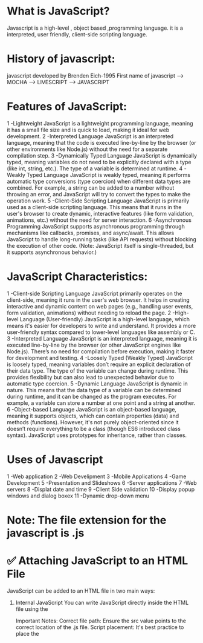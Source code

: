 # What is JavaScript?
Javascript is a high-level , object based ,programming language. 
it is a interpreted, user friendly, client-side scripting language.

# History of javascript:
javascript developed by Brenden Eich-1995
First name of javascript --> MOCHA --> LIVESCRIPT --> JAVASCRIPT

# Features of JavaScript:
 1 -Lightweight
    JavaScript is a lightweight programming language, meaning it has a small file size and is quick to load, making it ideal for web development.
 2 -Interpreted Language
    JavaScript is an interpreted language, meaning that the code is executed line-by-line by the browser (or other environments like Node.js) without the need for a separate compilation step.
 3 -Dynamically Typed Language
    JavaScript is dynamically typed, meaning variables do not need to be explicitly declared with a type (like int, string, etc.). The type of a variable is determined at runtime.
 4 -Weakly Typed Language
    JavaScript is weakly typed, meaning it performs automatic type conversions (type coercion) when different data types are combined. For example, a string can be added to a number without throwing an error, and JavaScript will try to convert the types to make the operation work.
 5 -Client-Side Scripting Language
    JavaScript is primarily used as a client-side scripting language. This means that it runs in the user's browser to create dynamic, interactive features (like form validation, animations, etc.) without the need for server interaction.
 6 -Asynchronous Programming
    JavaScript supports asynchronous programming through mechanisms like callbacks, promises, and async/await. This allows JavaScript to handle long-running tasks (like API requests) without blocking the execution of other code. (Note: JavaScript itself is single-threaded, but it supports asynchronous behavior.)

# JavaScript Characteristics:
 1 -Client-side Scripting Language
    JavaScript primarily operates on the client-side, meaning it runs in the user's web browser. It helps in creating interactive and dynamic content on web pages (e.g., handling user events, form validation, animations) without needing to reload the page.
 2 -High-level Language (User-friendly)
    JavaScript is a high-level language, which means it's easier for developers to write and understand. It provides a more user-friendly syntax compared to lower-level languages like assembly or C.
 3 -Interpreted Language
    JavaScript is an interpreted language, meaning it is executed line-by-line by the browser (or other JavaScript engines like Node.js). There’s no need for compilation before execution, making it faster for development and testing.
 4 -Loosely Typed (Weakly Typed)
    JavaScript is loosely typed, meaning variables don’t require an explicit declaration of their data type. The type of the variable can change during runtime. This provides flexibility but can also lead to unexpected behavior due to automatic type coercion.
 5 -Dynamic Language 
    JavaScript is dynamic in nature. This means that the data type of a variable can be determined during runtime, and it can be changed as the program executes. For example, a variable can store a number at one point and a string at another.
 6 -Object-based Language
    JavaScript is an object-based language, meaning it supports objects, which can contain properties (data) and methods (functions). However, it's not purely object-oriented since it doesn’t require everything to be a class (though ES6 introduced class syntax). JavaScript uses prototypes for inheritance, rather than classes.

# Uses of Javascript
 1 -Web application
 2 -Web Develipment
 3 -Mobile Applications
 4 -Game Development
 5 -Presentation and Slideshows
 6 -Server applications
 7 -Web servers
 8 -Displat date and time
 9 -Client Side validation
 10 -Display popup windows and dialog boxex
 11 -Dynamic drop-down menu

# Note: The file extension for the javascript is .js

# ✅ Attaching JavaScript to an HTML File
JavaScript can be added to an HTML file in two main ways:
 1. Internal JavaScript
    You can write JavaScript directly inside the HTML file using the <script> tag.
    Syntax:
    <!DOCTYPE html>
    <html>
    <head>
        <title>JavaScript by Sarvesh</title>
    </head>
    <body>
        <h1>Hello, World!</h1>

        <script>
            // JavaScript code goes here
            console.log("This is internal JavaScript.");
        </script>
    </body>
    </html>
 2. External JavaScript
    Steps to Use External JavaScript:
    Create a JavaScript file (e.g., index.js)
    Write your JavaScript code inside the file
    Link the file to your HTML document using:
        <script src="path/to/file.js"></script>

    Important Notes:
    Correct file path: Ensure the src value points to the correct location of the .js file.
    Script placement: It's best practice to place the <script> tag just before the closing </body> tag, so the HTML content loads before the JavaScript runs.
    Use straight quotes: Always use straight double quotes (" ") instead of curly quotes (“ ”) in code, to avoid syntax errors.

# Printing Statements in JavaScript
    In JavaScript, there are two main types of printing statements:

    document.write();
    console.log();

    1. document.write()
    document.write() is used to display output directly in the web browser.
    It is mainly used for client-side output, visible to the user.
    It is generally used in simple examples or for testing purposes.
    Not recommended in modern web development because using it after the page has loaded can overwrite the entire HTML content.
    document.write("Hello, World!");

    2. console.log()
    console.log() is used to display output in the developer console of the browser.
    It is mostly used by developers for debugging and testing.
    The console does not affect the web page content, making it a safe way to inspect values.
    Explanation:
    console is an object.
    The dot (.) is the access operator.
    log is a method (function) of the console object.
    It accepts arguments as data and prints them to the console.
    console.log("Hello from the console!");

# TOKENS in JavaScript
    In JavaScript, a token is the smallest meaningful unit in a program that the JavaScript interpreter understands. The code written in JavaScript is made up of different types of tokens.

 1. Keywords
    These are reserved words that have special meaning in JavaScript.
    Keywords are used to perform specific operations defined by the language.
    Examples:
    var, if, else, for, while, function, return, const, let

    Note:
    All keywords must be written in lowercase.
    Keywords cannot be used as identifiers (like variable names or function names).

 2. Identifiers
    Identifiers are names used to identify variables, functions, arrays, objects, etc.
    These are user-defined names.
    Examples:
    myVariable, totalCount, calculateSum

    Rules for Identifiers:
    Cannot start with a number.
    Cannot use JavaScript keywords as identifiers.
    Only special characters allowed at the beginning are underscore (_) and dollar sign ($).
    Identifiers are case-sensitive (total and Total are different).

 3. Literals
    Literals are fixed values used directly in the code.
    They represent data.

    Types of literals:
    Numeric Literal: 10, 3.14
    String Literal: "Hello", 'World'
    Boolean Literal: true, false
    Null Literal: null

    EXAMPLE:
    let age = 25;          // 25 is a numeric literal
    let name = "Sarvesh";  // "Chaman" is a string literal

 4. Operators
    Operators are symbols that perform operations on operands (variables or values).

    Examples of operators:
    Arithmetic Operators: +, -, *, /, %
    Assignment Operators: =, +=, -=
    Comparison Operators: ==, !=, ===, <, >
    Logical Operators: &&, ||, !

# JavaScript Variables
    A JavaScript variable is a name given to a memory location used to store data. Variables allow you to hold values that can be changed and reused throughout your program.

    Types of Variables in JavaScript:
 1. Local Variable
    Declared inside a function.
    Accessible only within that function.
 2. Global Variable
    Declared outside of any function.
    Accessible throughout the entire script.

    Rules for Declaring JavaScript Variables (Identifiers):
    1. Variable names must begin with:
        A letter (a–z or A–Z)
        An underscore (_)
        A dollar sign ($)
    2. After the first character, you can use letters, digits (0–9), underscores, or dollar signs.
    3. Variable names are case-sensitive.

    Example: x and X are treated as different variables.
    var x = 10;
    var _value = "sonoo";
    var $amount = 250;
    var name1 = "John";

    Summary:
    | Feature                   | Rule / Example                |
    | ------------------------- | ----------------------------- |
    | Valid starting characters | a–z, A–Z, `_`, `$`            |
    | Digits allowed            | After the first character     |
    | Case sensitivity          | `x` ≠ `X`                     |
    | Invalid start examples    | `123name`, `*value`, `-total` |


# A primitive in JavaScript is a data type that is not an object and has no methods. These values are immutable, meaning they cannot be altered once created.
JavaScript has 7 primitive data types:

String
Number
Boolean
Undefined
Null
BigInt
Symbol
Each primitive represents a single value 

# JavaScript Data Types
    JavaScript provides various data types to store different kinds of values. These data types are categorized into two main types:

 1. Primitive Data Types
    Primitive data types represent single values and are immutable (they cannot be changed).

    JavaScript supports the following primitive data types:
    1. Number – Represents numeric values.
        Example: 10, 3.14
    2. String – Represents a sequence of characters.
        Example: "Hello", 'JavaScript'
    3. Boolean – Represents logical values: true or false
    4. Undefined – A variable that has been declared but not assigned a value.
       Example:
        let x;
        console.log(x); // undefined
    5. Null – Represents an intentionally empty or unknown value.
        Example: let x = null;
    6. BigInt – Used to represent large integers beyond the safe integer limit for Number.
        Example: let big = 1234567890123456789012345678901234567890n;


 2. Non-Primitive (Reference) Data Types
    Non-primitive data types can store multiple values and are mutable.

    JavaScript supports the following non-primitive data types:
    1. Object – Used to store collections of data in key-value pairs.
        Example:
        let person = { name: "John", age: 30 };
    2. Array – Special type of object used to store an ordered list of values.
        Example:
        let colors = ["red", "green", "blue"];
    3. Function – A block of code designed to perform a task, which is also treated as an object in   JavaScript.
        Example:
        function greet() {
            console.log("Hello");
        }


# JavaScript var, let, and const
    JavaScript provides three ways to declare variables:
    var – The traditional way (function-scoped)
    let – Introduced in ES6 (block-scoped)
    const – Also introduced in ES6 (block-scoped, constant)

    Feature Comparison Table
    | Feature                                  | `var` | `let` | `const` |
    | ---------------------------------------- | :---: | :---: | :-----: |
    | **Declaration (only)**                   |   ✓   |   ✓   |    ✕    |
    | **Initialization (only)**                |   ✓   |   ✓   |    ✕    |
    | **Declaration + Initialization**         |   ✓   |   ✓   |    ✓    |
    | **Re-declaration in same scope**         |   ✓   |   ✕   |    ✕    |
    | **Re-initialization (assign new value)** |   ✓   |   ✓   |    ✕    |
    | **Re-declaration + Re-initialization**   |   ✓   |   ✕   |    ✕    |

    Explanation:
    var
    Function-scoped.
    Allows re-declaration and re-assignment.
    Hoisted (but initialized as undefined).

    let
    Block-scoped.
    Allows re-assignment but not re-declaration in the same block.
    Not hoisted like var (in a safe way – cannot access before declaration).

    const
    Block-scoped.
    Must be declared and initialized at the same time.
    Cannot be re-declared or re-assigned.
    Used for variables whose values should not change.

    Examples:
    // var
    var x = 10;
    var x = 20;  // Re-declaration allowed
    x = 30;      // Re-initialization allowed

    // let
    let y = 10;
    // let y = 20; // Error: Re-declaration not allowed
    y = 30;       // Re-initialization allowed

    // const
    const z = 10;
    // const z = 20; // Error: Re-declaration not allowed
    // z = 30;       // Error: Re-initialization not allowed


# Global Execution Context (GEC)
    The Global Execution Context is a block of memory created when JavaScript code runs.
    It is the first context created by the JavaScript engine.
    It consists of two phases:
 1. Variable Phase (Creation Phase)
    Executed first.
    Memory is allocated for all variables and functions.
    Variables are initialized with undefined.
    Functions are fully stored with their definitions.
    This happens from top to bottom of the code.
 2. Execution Phase
    Executed after the variable phase.
    Actual code execution starts.
    Values are assigned, and statements are executed in top-to-bottom order.

# Window Object (Global Object in Browser)
    When JS runs in a browser, it automatically creates a global object called window.
    The global execution context is attached to the window object.
    Any variable or function declared with var at the global level becomes a property of the window object.
    Example:
    var a = 10;
    console.log(window.a);  // Output: 10
    The window object also contains built-in functions like alert(), setTimeout(), console, etc.

# Hoisting
    Definition:
    Utilizing the variable before declaration and initialization is called as Hoisting.

    Key Points:
    Hoisting can be achieved by var, because var is a global scope or global variable.
    Hoisting cannot be achieved by let and const, because let and const are script scope.
    Whenever we hoist var the result is undefined.
    Whenever we try to hoist let and const the result is Uncaught ReferrenceError.

    Example:
    console.log(x); // undefined
    var x = 10;

    console.log(y); // ReferenceError
    let y = 20;

# Temporal Dead Zone(TDZ)
    Definition:
    TDZ is the period between entering the scope and the actual declaration where let and const exist but cannot be accessed.

    Key Points:
    TDZ is achieved only in let and const.
    Because, whenever we try to hoist let and const the result is Uncaught ReferrenceError.
    TDZ cannot be achieved in var.
    Because, whenever we hoist var the result is undefined.

    Example:
    console.log(a); // ReferenceError: Cannot access 'a' before initialization
    let a = 10;

# JavaScript Functions

    A JavaScript function is a block of code designed to perform a specific task. It allows you to group code into reusable blocks that can be called multiple times during the execution of your program.

    Function Syntax:
    A JavaScript function is defined with the function keyword, followed by the name of the function and parentheses.
    Inside the parentheses, you can define parameters (optional), which act as placeholders for values passed to the function.
    The actual code to be executed by the function is enclosed inside curly braces {}.

    Function Naming Rules:
    Function names can include letters, digits, underscores (_), and dollar signs ($).
    Function names must start with a letter, underscore, or dollar sign (just like variable names).

    Function Invocation (Calling a Function):
    A function is invoked (or called) by using its name, followed by parentheses.
    Functions can be invoked in several ways:
    When an event occurs (e.g., when a user clicks a button).
    From another function (a function can call another).
    Automatically (using self-invoking functions).

    Function Return:
    A return statement inside a function ends its execution and returns a value to the caller.
    If no return statement is specified, the function implicitly returns undefined.

    Why Use Functions?
    Code Reusability: Functions allow you to reuse the same block of code multiple times without needing to rewrite it. You can call a function as many times as needed, with different inputs.
    Modularity: Functions help in breaking down complex problems into smaller, more manageable pieces, making it easier to understand, maintain, and debug.
    Flexibility: Functions can accept parameters and return values, which makes them versatile. You can use the same function with different inputs to perform various tasks.
    Maintainability: By organizing code into functions, the program becomes easier to maintain and update. Functions also allow you to isolate problems and fix them without affecting the entire codebase.

    Types of Functions in JS:
    1. Anonymous function
    2. Named function
    3. Function with expression
    4. Nested function
    5. Immediate invoking function
    6. Arrow function
    7. Higher order function
    8. Callback function

    1. Anonymous Function
        A function without name is known as Anonymous function
        Syntax:
            function(parameters) {
            // function body
            }

    2. Named Function
        A function with name is called as named function
        Syntax:
            function functionName(parameters) {
            // function body
            }
        
    3. Function with Expression
        It is the way to execute the anonymous function.
        Passing whole anonymous function as a value to a variable is known as function with expression.
        The function which is passed as a value is known as first class function
        Example:
            let x = function() {
            // block of code
            }
            x();

    4. Nested Function
        A function which is declared inside another function is known as nested function.
        Nested functions are unidirectional i.e., We can access parent function properties in child function but vice-versa is not possible.

        The ability of js engine to search a variable in the outer scope when it is not available in the local scope is known as lexical scoping or scope chaining.

        Whenever the child function needs a property from parent function the closure will be formed and it consists of only required data.

        A closure is a feature of JavaScript that allows inner functions to access the outer scope of a function. Closure helps in binding a function to its outer boundary and is created automatically whenever a function is created.

        A block is also treated as a scope since ES6. Since JavaScript is event-driven, closures are useful as they help to maintain the state between events.

        Example:
            function parent() {
            let a = 10;
            function child() {
                let b = 20;
                console.log(a + b);
                child();
            }
            }
            parent();

       JavaScript Currying
            Calling a child function along with parent by using one more parenthesis is known as JavaScript currying
        Example:
                function parent() {
                let a = 10;
                function child() {
                    let b = 20;
                    console.log(a + b);
                }
                return child;
                }
                parent()();  // JavaScript currying

       Immediate Invoking Function (IIF)
        A function which is called immediately as soon as the function declaration is known as IIF
        We can invoke anonymous function by using IIF
        Example:
            (function() {
            console.log("Hello");
            })();

      Arrow Function
        It was introduced in ES6 version of JS.
        The main purpose of using arrow function is to reduce the syntax.
        Example:
            let x = (a, b) => console.log(a + b);
            let y = (a, b) => {
            return a + b;
            };
        Rules to write arrow function:
        In arrow function, no need of writing 'function' keyword
        In arrow function, no need of writing function name
        We can neglect {} whenever we have only 1 printing statement
        We can neglect () whenever we have only 1 parameter
        We can also neglect () whenever we don’t have any parameter but it has to be replaced with _
        We can write return-type function even without return keyword using arrow function
        If we are using {}, it is mandatory to use return keyword

      Higher Order Function (HOF)
        A function which accepts a function as a parameter is known as HOF
        It is used to perform multiple operations with different values.
        Example:
            function hof(a, b, task) {
            let res = task(a, b);
            return res;
            }

            let add = hof(10, 20, function(x, y) {
            return x + y;
            });

            let mul = hof(10, 20, function(x, y) {
            return x * y;
            });

            console.log(add);
            console.log(mul);

      Callback Function
        A function which is passed as an argument to another function is known as callback function.
        The function is invoked in the outer function to complete an action.
        Example:
            function first() {
            console.log("first");
            }

            function second() {
            console.log("third");
            }

            function third(callback) {
            console.log("second");
            callback();
            }

            first();
            third(second);

# STRING CONCEPT IN JAVASCRIPT
    STRING:-Collection of characters (or) bunch of characters we called it as string
        String methods:-
        String.length
        String.slice()
        String.substring()
        String.substr()
        String.replace()
        String.replaceAll()
        String.toUpperCase()
        String. toLowerCase
        String.concat()
        String.trim()
        String.trimStart()
        trimEnd()
        padStart()
        padEnd()
        String charAt()
        String charCodeAt()
        String split()

# JavaScript Arrays
    Definition:
        An Array is a collection of different elements.
        JavaScript arrays are heterogeneous, meaning they can store elements of different types (e.g., numbers, strings, objects, etc.).

    Ways to Create an Array in JavaScript:
    1. By Array Literal
        This is the most common and simplest way to create an array.
        Syntax:
            var arrayName = [value1, value2, ..., valueN];

        Elements are enclosed in square brackets [] and separated by commas ,.
        The .length property returns the number of elements in the array.
        Example:    
            <script>
            var emp = ["Sonoo", "Vimal", "Ratan"];
            for (var i = 0; i < emp.length; i++) {
                document.write(emp[i] + "<br/>");
            }
            </script>
    2. By Array Constructor (Using new Keyword)
        Creates an array instance by calling the Array constructor and passing values as arguments.
        Example:

        <script>
        var emp = new Array("Jai", "Vijay", "Smith");
        for (var i = 0; i < emp.length; i++) {
            document.write(emp[i] + "<br>");
        }
        </script>

        Output:
            Jai
            Vijay
            Smith
        
        JAVASCRIPT ARRAY METHODS:
        | **Method**   | **Description**                                                                 |
        | ------------ | ------------------------------------------------------------------------------- |
        | `push()`     | Inserts an element at the **end** of the array.                                 |
        | `unshift()`  | Inserts an element at the **beginning** of the array.                           |
        | `pop()`      | Removes the **last** element from the array.                                    |
        | `shift()`    | Removes the **first** element from the array.                                   |
        | `indexOf()`  | Returns the **index** of a specified element.                                   |
        | `includes()` | Checks if a specified element is **present** in the array (returns true/false). |
        | `at()`       | Returns the element at a **specified index**.                                   |
        | `slice()`    | Returns a portion of the array. **Does not** modify the original array.         |
        | `splice()`   | Adds/removes elements in an array. **Modifies** the original array.             |
        | `join()`     | Joins all array elements into a **single string**.                              |
        | `concat()`   | Joins/concatenates **two or more arrays**.                                      |
        | `toString()` | Converts array elements into a **comma-separated string**.                      |
        | `reverse()`  | Reverses the **order** of elements in the array.                                |


# JavaScript Objects
   JavaScript object is a non-primitive data type that allows you to store multiple collections of data.
       
        Syntax to Declare an Object:
        const object_name = {
        key1: value1,
        key2: value2
        };
        Each member of an object is a key: value pair, separated by commas and enclosed in curly braces {}.

        Example:
        // object creation
        const person = {
        name: 'John',
        age: 20
        };
        console.log(typeof person); // object

        Accessing Object Properties
   1. Using Dot Notation   
        Syntax:
        objectName.key

        Example:
        const person = {
        name: 'John',
        age: 20
        };
        console.log(person.name); // John

   2. Using Bracket Notation
        Syntax:
        objectName["key"]

        Example:
        const person = {
        name: 'John',
        age: 20
        };
        console.log(person["name"]); // John

        JavaScript Nested Objects
        An object can also contain another object as a value.
        Example:
        // nested object
        const student = {
        name: 'John',
        age: 20,
        marks: {
            science: 70,
            math: 75
        }
        };
        // accessing property of student object
        console.log(student.marks);           // { science: 70, math: 75 }
        // accessing property of marks object
        console.log(student.marks.science);   // 70


# Destructuring in JavaScript
    Destructuring assignment syntax is a JavaScript expression that makes it possible to unpack values from arrays or properties from objects into distinct variables.

    🔹 Array Destructuring
       Example 1: Basic
        let arr = [10, 20, 30, 40, 50];
        let [a, b, c, d, e] = arr; // Destructuring
        console.log(a); // 10

        Example 2: Nested Array
        let arr = [10, 20, [1000, "hello", ["hii", 2000]]];
        let [a, b, [c, d, [e, f]]] = arr; // Destructuring
        console.log(e); // "hii"

    🔹 Object Destructuring
        Example 1: Basic
        let obj = {
        ename: "Raj",
        company: "Google",
        sal: 60000
        };
        let { ename, company, sal } = obj; // Destructuring
        console.log(ename); // Raj

        Example 2: Nested Object
        let obj = {
        ename: "Raj",
        company: "Google",
        sal: 60000,
        games: {
            outdoor: ["cricket", "volleyball", "football"],
            indoor: ["ludo", "chess"]
        }
        };
        // Destructuring
        let { ename, company, sal, games: { outdoor: [a, b, c], indoor: [x, y] } } = obj;
        console.log(ename); // Raj
        console.log(a);     // cricket
        console.log(x);     // ludo


# Advanced Array Methods in JavaScript
    🔹 1. filter()
        filter() is a Higher Order Function (HOF) that checks a condition for each element in the original array.
        If the condition is satisfied, that element is pushed into a new array.
        It does not modify the original array.
        Syntax:

        arr.filter((element, index, array) => {
        return condition;
        });
        Example:

        let numbers = [1, 2, 3, 4, 5];
        let evenNo = numbers.filter((x) => x % 2 === 0);
        console.log(evenNo); // [2, 4]
        Parameters:

        element: The current element being processed.
        index (optional): The index of the current element.
        array (optional): The original array.

    🔹 2. map()
        The map() method creates a new array by applying a function to each element of an existing array.
        It does not change the original array.
        Syntax:

        arr.map((element, index, array) => {
        return newValue;
        });
        Example:

        const numbers = [1, 2, 3, 4, 5];
        const doubledNumbers = numbers.map(number => number * 2);
        console.log(doubledNumbers); // [2, 4, 6, 8, 10]

    🔹 3. reduce()
        The reduce() method applies a function against an accumulator and each element in the array to reduce it to a single value.
        If no initial value is provided, the first element becomes the initial accumulator.
        Syntax:

        arr.reduce((accumulator, currentValue, index, array) => {
        // logic
        }, initialValue);
        Example:

        let arr = [1, 2, 3, 4, 5];
        let sum = arr.reduce((accumulator, currentValue, index, array) => {
        console.log(accumulator, currentValue, index);
        return accumulator + currentValue;
        }, 100);
        console.log(sum); // 115

# JavaScript Objects
    What is an Object?
    A JavaScript object is an entity having state (properties) and behavior (methods).
    Object is a collection of key value pair.
    Examples: car, pen, bike, keyboard, etc.
    JavaScript is an object-based language, where everything is an object.
    Creating Objects in JavaScript
    JavaScript objects can be created in two main ways:

 1. Using Object Literal
    Syntax:
    let objectName = {
    property1: value1,
    property2: value2,
    ...
    };

    Example:
    let emp = {
    id: 102,
    name: "Kumar",
    salary: 40000
    };
    document.write(emp.id + " " + emp.name + " " + emp.salary);

 2. Using Object Constructor (new keyword)
    Syntax:
    let objectName = new Object();
    
    Example:
    let emp = new Object();
    emp.id = 101;
    emp.name = "Ravi";
    emp.salary = 50000;
    document.write(emp.id + " " + emp.name + " " + emp.salary);
    
    Accessing Object Properties
        Dot Notation
        Most common method to access object properties.
        Uses a . (dot) between the object and property name.
    
        Example:
        const person = {
        name: 'John',
        age: 30,
        address: {
            street: '123 Main St',
            city: 'New York'
        }
        };
        console.log(person.name);         // John
        console.log(person.address.city); // New York

    Object Methods
        You can use built-in methods to interact with object properties:
        Method	            Description
        Object.keys(obj)	Returns an array of keys.
        Object.values(obj)	Returns an array of values.
        Object.entries(obj)	Returns an array of [key, value] pairs.
        
        Example:
        let obj4 = {
        ename: "lavanya",
        id: 123,
        sal: 20000
        };
        console.log(Object.keys(obj4));    // ["ename", "id", "sal"]
        console.log(Object.values(obj4));  // ["lavanya", 123, 20000]
        console.log(Object.entries(obj4)); // [["ename", "lavanya"], ["id", 123]],


# Loops in JavaScript
    JavaScript provides several looping mechanisms that allow us to iterate through data structures such as arrays and objects. The most commonly used loops are:

 1. forEach() Loop
    The forEach() method calls a function for each element in an array.
    It is not executed for empty elements.

    Example:
    const array1 = ['a', 'b', 'c'];
    array1.forEach((element) => console.log(element));
    Output:
    a
    b
    c

 2. for...of Loop
    The for...of loop is used to loop over iterable objects such as arrays, strings, etc.
    This loop iterates over the values of an iterable object.

    Example:
    const name = "W3Schools";
    let text = "";
    for (const x of name) {
    text += x + "<br>";
    }
    document.write(text);
    Output:
    W
    3
    S
    c
    h
    o
    o
    l
    s

3. for...in Loop
    The for...in loop is used to iterate over the keys (properties) of an object.
    Example:

    const object = { a: 1, b: 2, c: 3 };
    for (const property in object) {
    console.log(`${property}: ${object[property]}`);
    }
    Expected Output:

    a: 1
    b: 2
    c: 3

# DOM (Document Object Model) in JavaScript
    The DOM is a programming interface for web documents in JavaScript. It represents the structure of a document as a tree-like model, where each node is an object representing a part of the document, such as elements, attributes, and text.

    When a web page is loaded, the browser constructs a Document Object Model (DOM) for the page.

    The HTML DOM is represented as a tree of objects, where each element, attribute, and piece of text is a node in the tree.

    DOM Methods:
    These methods are used to target and manipulate HTML elements from a JavaScript file.

  1. getElementById(id)
    Retrieves an element by its unique id.
    Returns the first element with the specified id.
    Example:
    let element = document.getElementById("myElement");

 2. getElementsByClassName(className)
    Returns a collection (HTMLCollection) of all elements with the specified class name.
    It’s important to note that this returns a live collection (the collection is automatically updated when the DOM changes).

    Example:
    let elements = document.getElementsByClassName("myClass");
 3. getElementsByTagName(tagName)
    Returns a collection (HTMLCollection) of elements with the specified tag name.
    Example:
    let divs = document.getElementsByTagName("div");

 4. document.querySelector(selector)
    Returns the first element that matches the specified CSS selector.
    Example:
    let firstDiv = document.querySelector(".myClass");

 5. document.querySelectorAll(selector)
    Returns a NodeList of all elements that match the specified CSS selector.
    Unlike getElementsByClassName() and getElementsByTagName(), this method returns a static NodeList (it does not automatically update when the DOM changes).
    Example:
    let allDivs = document.querySelectorAll("div.myClass");



## feature of js

client side rendering - agr html client side bn rha h to
server side rendeering - html server se aara to server side rendering

# JavaScript features, methods, and concepts, categorized for easy reference.

1. Basic Syntax & Data Types
- `var`, `let`, `const` – Variable declarations 
- `typeof` – Checks the type of a variable 
- Primitive Data Types: 
- `string` – Text (`"Hello"`) 
- `number` – Numbers (`42`, `3.14`) 
- `boolean` – `true` or `false` 
- `undefined` – Variable declared but not assigned 
- `null` – Intentional absence of value 
- `bigint` – Large integers (`123n`) 
- `symbol` – Unique identifiers 

2. Operators
- Arithmetic: `+`, `-`, `*`, `/`, `%`, `**` (exponentiation) 
- Assignment: `=`, `+=`, `-=`, `*=`, `/=`, `%=`, `**=` 
- Comparison: `==`, `===`, `!=`, `!==`, `>`, `<`, `>=`, `<=` 
- Logical:`&&`, `||`, `!` 
- Bitwise: `&`, `|`, `^`, `~`, `<<`, `>>`, `>>>` 
- Ternary: `condition ? value1 : value2` 

3. Control Flow (Loops & Conditionals)
- `if...else` – Conditional statements 
- `switch...case` – Multi-condition branching 
- `for` – Traditional loop 
- `while` – Loop with condition check before execution 
- `do...while` – Executes at least once 
- `for...in` – Iterates over object properties 
- `for...of` – Iterates over iterable objects 

4. Functions
- Function Declaration: `function name() {}` 
- Function Expression: `const func = function() {}` 
- Arrow Function: `const func = () => {}` 
- Default Parameters: `function test(x = 10) {}` 
- Rest Parameters: `function test(...args) {}` 
- Callback Functions – Functions passed as arguments 

5. Objects & Arrays
- Object Creation: `{ key: value }` 
- Access Properties: `obj.key`, `obj["key"]` 
- Object Methods: `Object.keys()`, `Object.values()`, `Object.entries()` 
- Array Creation: `[1, 2, 3]` 
- Array Methods: 
- `push()`, `pop()` – Add/remove from end 
- `shift()`, `unshift()` – Add/remove from start 
- `map()`, `filter()`, `reduce()` – Transform data 
- `forEach()` – Iterate over array 
- `find()`, `findIndex()` – Find elements 

6. Strings & Numbers
- String Methods: 
- `.length` – String length 
- `.charAt(index)` – Character at position 
- `.substring(start, end)`, `.slice(start, end)` – Extract substring 
- `.toUpperCase()`, `.toLowerCase()` – Case conversion 
- `.trim()` – Remove whitespace 
- `.split(separator)`, `.join(separator)` – Convert between array and string 

- Number Methods: 
- `Math.round()`, `Math.floor()`, `Math.ceil()` 
- `Math.random()` – Random number between 0 and 1 
- `Math.max()`, `Math.min()` – Get max/min value 

7. Date & Time
- `new Date()` – Creates a date object 
- `.getFullYear()`, `.getMonth()`, `.getDate()` – Extract parts of a date 
- `.setFullYear()`, `.setMonth()`, `.setDate()` – Modify date values 

8. Error Handling
- `try...catch` – Handle runtime errors 
- `throw` – Manually throw errors 
-`finally` – Code that runs regardless of errors 

9. DOM (Document Object Model)

- Select Elements: 
- `document.getElementById("id")` 
- `document.querySelector(".class")` 
- `document.querySelectorAll("div")` 

- Modify Elements: 
- `.textContent`, `.innerHTML` – Change content 
- `.setAttribute("attr", "value")` – Modify attributes 
- `.classList.add()`, `.classList.remove()` – Modify classes 

- Event Handling: 
- `.addEventListener("click", function)` 
- `.removeEventListener("click", function)` 

10. Asynchronous JavaScript
- `setTimeout(function, delay)` – Delayed execution 
- `setInterval(function, interval)` – Repeated execution 
- `Promise` – Handles async operations 
- `async/await` – Simpler async handling 
- `fetch(url)` – API calls 

11. ES6+ Features
- Destructuring: `const {x, y} = obj` 
- Spread Operator: `const newArr = [...arr]` 
- Template Literals: `` `Hello, ${name}!` `` 
- Modules: `import` / `export` 

FREE JavaScript Course: https://youtu.be/4YH3Hf3s9U0?si=aGdA_2uZI18CX1MW
